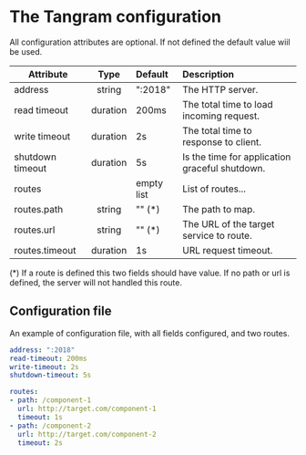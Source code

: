 # The Tangram configuration

All configuration attributes are optional. If not defined the default value wiil be used. 


| Attribute        | Type     | Default    | Description                                    |
| -----------------|:--------:|:-----------|:-----------------------------------------------|
| address          | string   | ":2018"    | The HTTP server.                               |
| read timeout     | duration | 200ms      | The total time to load incoming request.       |
| write timeout    | duration | 2s         | The total time to response to client.          |
| shutdown timeout | duration | 5s         | Is the time for application graceful shutdown. |
| routes           |          | empty list | List of routes...                              |
| routes.path      | string   | "" (*)     | The path to map.                               |
| routes.url       | string   | "" (*)     | The URL of the target service to route.        |
| routes.timeout   | duration | 1s         | URL request timeout.                           |

(*) If a route is defined this two fields should have value. If no path or url is defined,
the server will not handled this route.


## Configuration file

An example of configuration file, with all fields configured, and two routes.

```yaml
address: ":2018"
read-timeout: 200ms
write-timeout: 2s    
shutdown-timeout: 5s

routes:
- path: /component-1
  url: http://target.com/component-1
  timeout: 1s
- path: /component-2
  url: http://target.com/component-2
  timeout: 2s
```
